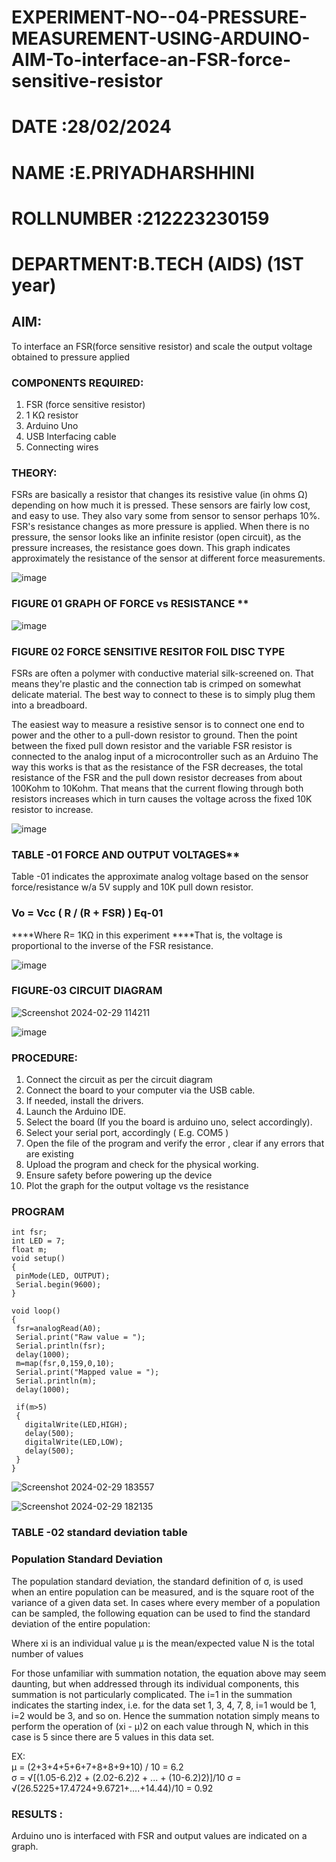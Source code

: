 # EXPERIMENT-NO--04-PRESSURE-MEASUREMENT-USING-ARDUINO-AIM-To-interface-an-FSR-force-sensitive-resistor

# DATE :28/02/2024
# NAME :E.PRIYADHARSHHINI
# ROLLNUMBER :212223230159
# DEPARTMENT:B.TECH (AIDS) (1ST year)

## AIM: 
To interface an FSR(force sensitive resistor) and scale the output voltage obtained to pressure applied 
 
### COMPONENTS REQUIRED:
1.	FSR  (force sensitive resistor)
2.	1 KΩ resistor 
3.	Arduino Uno 
4.	USB Interfacing cable 
5.	Connecting wires 


### THEORY: 
FSRs are basically a resistor that changes its resistive value (in ohms Ω) depending on how much it is pressed. These sensors are fairly low cost, and easy to use. They also vary some from sensor to sensor perhaps 10%. FSR's resistance changes as more pressure is applied. When there is no pressure, the sensor looks like an infinite resistor (open circuit), as the pressure increases, the resistance goes down. This graph indicates approximately the resistance of the sensor at different force measurements.
 

![image](https://user-images.githubusercontent.com/36288975/163532939-d6888ae1-4068-4d83-86a7-fc4c32d5179e.png)

### FIGURE 01 GRAPH OF FORCE vs RESISTANCE **




![image](https://user-images.githubusercontent.com/36288975/163532957-82d57567-a1c3-48c5-8a87-7ea66d6fca49.png)




### FIGURE 02 FORCE SENSITIVE RESITOR FOIL DISC TYPE  

FSRs are often a polymer with conductive material silk-screened on. That means they're plastic and the connection tab is crimped on somewhat delicate material. The best way to connect to these is to simply plug them into a breadboard.

The easiest way to measure a resistive sensor is to connect one end to power and the other to a pull-down resistor to ground. Then the point between the fixed pull down resistor and the variable FSR resistor is connected to the analog input of a microcontroller such as an Arduino The way this works is that as the resistance of the FSR decreases, the total resistance of the FSR and the pull down resistor decreases from about 100Kohm to 10Kohm. That means that the current flowing through both resistors increases which in turn causes the voltage across the fixed 10K resistor to increase.

 ![image](https://user-images.githubusercontent.com/36288975/163532972-2b909551-12c9-485d-adb1-d1e988d557bd.png)

### TABLE -01 FORCE AND OUTPUT VOLTAGES**
	
  Table -01 indicates the approximate analog voltage based on the sensor force/resistance w/a 5V supply and 10K pull down resistor.

### Vo = Vcc ( R / (R + FSR) )								Eq-01

****Where R= 1KΩ in this experiment 
****That is, the voltage is proportional to the inverse of the FSR resistance.










![image](https://user-images.githubusercontent.com/36288975/163532979-a2a5cb5c-f495-442c-843e-bebb82737a35.png)



### FIGURE-03 CIRCUIT DIAGRAM

![Screenshot 2024-02-29 114211](https://github.com/EzhilsreeJ/EXPERIMENT-NO--04-PRESSURE-MEASUREMENT-USING-ARDUINO-AIM-To-interface-an-FSR-force-sensitive-resist/assets/144870412/485491b1-6625-44a5-b5a0-5b6d58f06c14)

![image](https://github.com/EzhilsreeJ/EXPERIMENT-NO--04-PRESSURE-MEASUREMENT-USING-ARDUINO-AIM-To-interface-an-FSR-force-sensitive-resist/assets/144870412/03f271e7-b7ac-43d8-99a4-f8bd039a95a3)


### PROCEDURE:
1.	Connect the circuit as per the circuit diagram 
2.	Connect the board to your computer via the USB cable.
3.	If needed, install the drivers.
4.	Launch the Arduino IDE.
5.	Select the board (If you the board is arduino uno, select accordingly).
6.	Select your serial port, accordingly ( E.g. COM5 )
7.	Open the file of the program  and verify the error , clear if any errors that are existing 
8.	Upload the program and check for the physical working. 
9.	Ensure safety before powering up the device 
10.	Plot the graph for the output voltage vs the resistance 


### PROGRAM 

 ```
int fsr;
int LED = 7;
float m;
void setup()
{
  pinMode(LED, OUTPUT);
  Serial.begin(9600);
}

void loop()
{
  fsr=analogRead(A0);
  Serial.print("Raw value = ");
  Serial.println(fsr);
  delay(1000);
  m=map(fsr,0,159,0,10);
  Serial.print("Mapped value = ");
  Serial.println(m);
  delay(1000);
  
  if(m>5)
  {
    digitalWrite(LED,HIGH);
    delay(500);
    digitalWrite(LED,LOW);
    delay(500);
  }
}
```
 
 
 
 
 
 
 
 
 
 
 ![Screenshot 2024-02-29 183557](https://github.com/EzhilsreeJ/EXPERIMENT-NO--04-PRESSURE-MEASUREMENT-USING-ARDUINO-AIM-To-interface-an-FSR-force-sensitive-resist/assets/144870412/e98bdf8a-69b7-455a-a65d-455cd9e1d111)

 
 
 
 
 
![Screenshot 2024-02-29 182135](https://github.com/EzhilsreeJ/EXPERIMENT-NO--04-PRESSURE-MEASUREMENT-USING-ARDUINO-AIM-To-interface-an-FSR-force-sensitive-resist/assets/144870412/e539e890-40b9-468a-907d-53b4cf7e332e)





### TABLE -02 standard deviation table 
### Population Standard Deviation
The population standard deviation, the standard definition of σ, is used when an entire population can be measured, and is the square root of the variance of a given data set. In cases where every member of a population can be sampled, the following equation can be used to find the standard deviation of the entire population:



Where
xi is an individual value
μ is the mean/expected value
N is the total number of values

For those unfamiliar with summation notation, the equation above may seem daunting, but when addressed through its individual components, this summation is not particularly complicated. The i=1 in the summation indicates the starting index, i.e. for the data set 1, 3, 4, 7, 8, i=1 would be 1, i=2 would be 3, and so on. Hence the summation notation simply means to perform the operation of (xi - μ)2 on each value through N, which in this case is 5 since there are 5 values in this data set.

EX:         
μ = (2+3+4+5+6+7+8+8+9+10) / 10 = 6.2      
σ = √[(1.05-6.2)2 + (2.02-6.2)2 + ... + (10-6.2)2)]/10
σ = √(26.5225+17.4724+9.6721+....+14.44)/10 = 0.92















### RESULTS :
Arduino uno is interfaced with FSR and output values are indicated on a graph.
